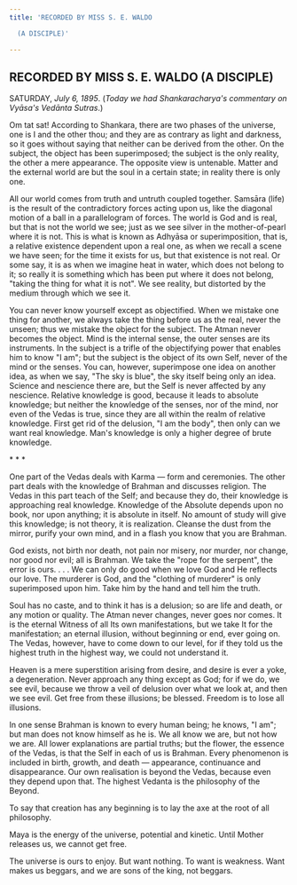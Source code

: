 ```yaml
---
title: 'RECORDED BY MISS S. E. WALDO

  (A DISCIPLE)'

---
```





  

## RECORDED BY MISS S. E. WALDO (A DISCIPLE)

SATURDAY, *July 6, 1895*. (*Today we had Shankaracharya's commentary on
Vyāsa's Vedānta Sutras*.)

Om tat sat! According to Shankara, there are two phases of the universe,
one is I and the other thou; and they are as contrary as light and
darkness, so it goes without saying that neither can be derived from the
other. On the subject, the object has been superimposed; the subject is
the only reality, the other a mere appearance. The opposite view is
untenable. Matter and the external world are but the soul in a certain
state; in reality there is only one.

All our world comes from truth and untruth coupled together. Samsāra
(life) is the result of the contradictory forces acting upon us, like
the diagonal motion of a ball in a parallelogram of forces. The world is
God and is real, but that is not the world we see; just as we see silver
in the mother-of-pearl where it is not. This is what is known as Adhyāsa
or superimposition, that is, a relative existence dependent upon a real
one, as when we recall a scene we have seen; for the time it exists for
us, but that existence is not real. Or some say, it is as when we
imagine heat in water, which does not belong to it; so really it is
something which has been put where it does not belong, "taking the thing
for what it is not". We see reality, but distorted by the medium through
which we see it.

You can never know yourself except as objectified. When we mistake one
thing for another, we always take the thing before us as the real, never
the unseen; thus we mistake the object for the subject. The Atman never
becomes the object. Mind is the internal sense, the outer senses are its
instruments. In the subject is a trifle of the objectifying power that
enables him to know "I am"; but the subject is the object of its own
Self, never of the mind or the senses. You can, however, superimpose one
idea on another idea, as when we say, "The sky is blue", the sky itself
being only an idea. Science and nescience there are, but the Self is
never affected by any nescience. Relative knowledge is good, because it
leads to absolute knowledge; but neither the knowledge of the senses,
nor of the mind, nor even of the Vedas is true, since they are all
within the realm of relative knowledge. First get rid of the delusion,
"I am the body", then only can we want real knowledge. Man's knowledge
is only a higher degree of brute knowledge.

\*    \*    \*

One part of the Vedas deals with Karma — form and ceremonies. The other
part deals with the knowledge of Brahman and discusses religion. The
Vedas in this part teach of the Self; and because they do, their
knowledge is approaching real knowledge. Knowledge of the Absolute
depends upon no book, nor upon anything; it is absolute in itself. No
amount of study will give this knowledge; is not theory, it is
realization. Cleanse the dust from the mirror, purify your own mind, and
in a flash you know that you are Brahman.

God exists, not birth nor death, not pain nor misery, nor murder, nor
change, nor good nor evil; all is Brahman. We take the "rope for the
serpent", the error is ours. . . . We can only do good when we love God
and He reflects our love. The murderer is God, and the "clothing of
murderer" is only superimposed upon him. Take him by the hand and tell
him the truth.

Soul has no caste, and to think it has is a delusion; so are life and
death, or any motion or quality. The Atman never changes, never goes nor
comes. It is the eternal Witness of all Its own manifestations, but we
take It for the manifestation; an eternal illusion, without beginning or
end, ever going on. The Vedas, however, have to come down to our level,
for if they told us the highest truth in the highest way, we could not
understand it.

Heaven is a mere superstition arising from desire, and desire is ever a
yoke, a degeneration. Never approach any thing except as God; for if we
do, we see evil, because we throw a veil of delusion over what we look
at, and then we see evil. Get free from these illusions; be blessed.
Freedom is to lose all illusions.

In one sense Brahman is known to every human being; he knows, "I am";
but man does not know himself as he is. We all know we are, but not how
we are. All lower explanations are partial truths; but the flower, the
essence of the Vedas, is that the Self in each of us is Brahman. Every
phenomenon is included in birth, growth, and death — appearance,
continuance and disappearance. Our own realisation is beyond the Vedas,
because even they depend upon that. The highest Vedanta is the
philosophy of the Beyond.

To say that creation has any beginning is to lay the axe at the root of
all philosophy.

Maya is the energy of the universe, potential and kinetic. Until Mother
releases us, we cannot get free.

The universe is ours to enjoy. But want nothing. To want is weakness.
Want makes us beggars, and we are sons of the king, not beggars.


